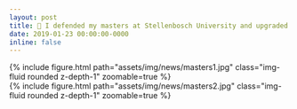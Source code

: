 ```yaml
---
layout: post
title: 🔼 I defended my masters at Stellenbosch University and upgraded to PhD status
date: 2019-01-23 00:00:00-0000
inline: false
---
```


<div class="row mt-3">
    <div class="col-sm mt-3 mt-md-0">
        {% include figure.html path="assets/img/news/masters1.jpg" class="img-fluid rounded z-depth-1" zoomable=true %}
    </div>
    <div class="col-sm mt-3 mt-md-0">
        {% include figure.html path="assets/img/news/masters2.jpg" class="img-fluid rounded z-depth-1" zoomable=true %}
    </div>
</div>

